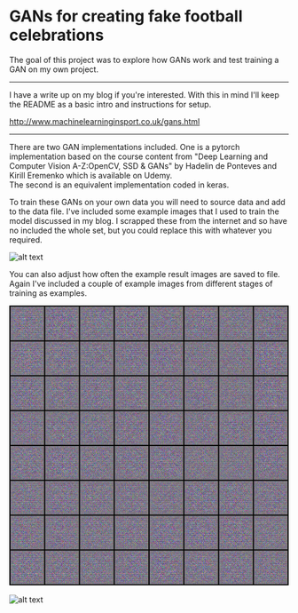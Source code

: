 # **GANs for creating fake football celebrations** 

The goal of this project was to explore how GANs work and test training a GAN on my own project.

---
I have a write up on my blog if you're interested. With this in mind I'll keep the README as a basic intro and instructions for setup. 

http://www.machinelearninginsport.co.uk/gans.html

[//]: # (Image References)

[image1]: ./data/ron.jpg "example celebration"
[image2]: ./results/fake_celebrate000.png "1 epoch"
[image3]: ./results/fake_celebrate499.png "499 epoch"

---

There are two GAN implementations included. One is a pytorch implementation based on the course content from "Deep Learning and Computer Vision A-Z:OpenCV, SSD & GANs" by Hadelin de Ponteves and Kirill Eremenko which is available on Udemy.  
The second is an equivalent implementation coded in keras. 

To train these GANs on your own data you will need to source data and add to the data file. I've included some example images that I used to train the model discussed in my blog. I scrapped these from the internet and so have no included the whole set, but you could replace this with whatever you required. 

![alt text][image1]

You can also adjust how often the example result images are saved to file. Again I've included a couple of example images from different stages of training as examples. 

![alt text][image2]

![alt text][image3]